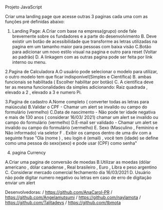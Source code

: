Projeto JavaScript

Criar uma landing page que acesse outras 3 paginas cada uma com as funções pré definidas abaixo:
1. Landing Page:
A.Criar com base na empresa(grupo) onde fale brevemente sobre os fundadores e a parte do desenvolvimento
B. Deve existir um botão de acessibilidade que transforme as letras utilizadas na pagina em um tamanho maior para pessoas com baixa visão
C.Botão para adicionar um novo estilo visual na pagina e outro para reset (Voltar ao padrão)
D. A linkagem com as outras pagina pode ser feita por link interno ou menu.


2.Pagina de Calculadora
A.O usuário pode selecionar o modelo para utilizar, o outro modelo tem que ficar indisponível(Simples e Científica)
B. ambas funcionais se habilitada ( Escolher habilitar por botão)
C. A científica deve ter as mesma funcionalidades da simples adicionando:
Raiz quadrada , elevado a 2 , elevado a 3 e numero Pi.

3.Pagina de cadastro
A.Nome completo ( converter todas as letras para maiúscula)
B.Validar o CPF - Chamar um alert se invalido ou campo do formulário (vermelho)
C.Data de nascimento - Não pode ter idade negativa e mais de 130 anos ( considerar 16/03/ 2021) chamar um alert se invalido ou campo do formulário (vermelho)
D.E-mail ser validado - Chamar um alert se invalido ou campo do formulário (vermelho)
E. Sexo (Masculino , Feminino e Não informado) via seletor
F . Exibir os campos dentro de uma div com a seguinte frase "Ola (nome ) , seu login é (email) , você tem (idade) se define como uma pessoa do sexo(sexo) e pode usar (CPF) como senha"


4. pagina Currency

A.Criar uma pagina de conversão de moedas
B.Utilizar as moedas (dólar americano , dólar canadense , Real brasileiro , Euro , Libra e peso argentino
C. Considerar mercado comercial fechamento dia 16/03/2021
D. Usuário não pode digitar numero negativo ou letras em caso de erro de digitação enviar um alert

Desenvolvedoras: / https://github.com/AnaCarol-PR / https://github.com/Angelamutsumi / https://github.com/naylamota / https://github.com/Talitadevs / https://github.com/tbmota